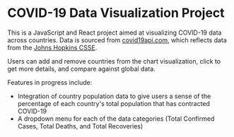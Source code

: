 # COVID-19 Data Visualization Project
This is a JavaScript and React project aimed at visualizing COVID-19 data across countries. Data is sourced from [covid19api.com](https://covid19api.com/), which reflects data from the [Johns Hopkins CSSE](https://github.com/CSSEGISandData/COVID-19). 

Users can add and remove countries from the chart visualization, click to get more details, and compare against global data. 

Features in progress include:
* Integration of country population data to give users a sense of the percentage of each country's total population that has contracted COVID-19
* A dropdown menu for each of the data categories (Total Confirmed Cases, Total Deaths, and Total Recoveries)